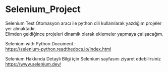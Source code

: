 # Selenium_Project

Selenium Test Otomasyon aracı ile python dili kullanılarak yazdığım projeler yer almaktadır.     
Elimden geldiğince projeleri dinamik olarak eklemeler yapmaya çalışacağım.           


Selenium with Python Document :      
https://selenium-python.readthedocs.io/index.html      

Selenium Hakkında Detaylı Bilgi için Selenium sayfasını ziyaret edebilirsiniz     
https://www.selenium.dev/
